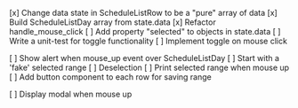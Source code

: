 [x] Change data state in ScheduleListRow to be a "pure" array of data
[x] Build ScheduleListDay array from state.data
[x] Refactor handle_mouse_click
[ ] Add property "selected" to objects in state.data
[ ] Write a unit-test for toggle functionality 
[ ] Implement toggle on mouse click

[ ] Show alert when mouse_up event over ScheduleListDay
[ ] Start with a 'fake' selected range
[ ] Deselection
[ ] Print selected range when mouse up
[ ] Add button component to each row for saving range

[ ] Display modal when mouse up
